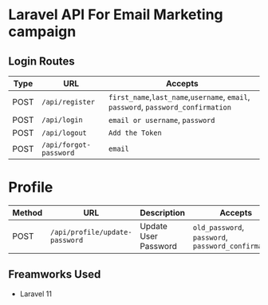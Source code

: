 # Laravel API For Email Marketing campaign

## Login Routes

| Type  | URL                                  | Accepts                                             |
|-------|--------------------------------------|-----------------------------------------------------|
| POST  | `/api/register`                      | `first_name`,`last_name`,`username`, `email`, `password`, `password_confirmation`|
| POST  | `/api/login`                         | `email or username`, `password`                                 |
| POST  | `/api/logout`                        | `Add the Token`                                     |
| POST  | `/api/forgot-password`               | `email`                                             |

 




# Profile

| Method     | URL                                    | Description                                            | Accepts                                             |
|------------|----------------------------------------|--------------------------------------------------------|-----------------------------------------------------|
| POST       | `/api/profile/update-password`| Update User Password                                   |`old_password`, `password`, `password_confirmation`|

       


## Freamworks Used
- Laravel 11
